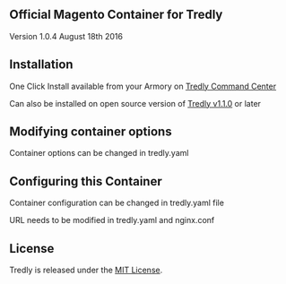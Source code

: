 ## Official Magento Container for Tredly

Version 1.0.4 August 18th 2016

## Installation

One Click Install available from your Armory on [Tredly Command Center](https://cc.tredly.com)

Can also be installed on open source version of [Tredly v1.1.0](https://github.com/tredly/tredly) or later

## Modifying container options

Container options can be changed in tredly.yaml

## Configuring this Container

Container configuration can be changed in tredly.yaml file

URL needs to be modified in tredly.yaml and nginx.conf

## License

Tredly is released under the [MIT License](http://www.opensource.org/licenses/MIT).
